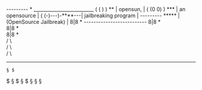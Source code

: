  ---------     *   _________________________
( (     ) )   **   | opensun,               |
(  (0 0)  )  ***   | an opensource          |
(   (-)---)-****---| jailbreaking program   |
 --------- *****   | (OpenSource Jailbreak) |
    8|8    *       --------------------------
    8|8   *  
    8|8  *   
    8|8 *   
   /   \    
  /     \   
 /       \  
 __     __        
    § $
   $   §
  $     §
 $       §
§         §
